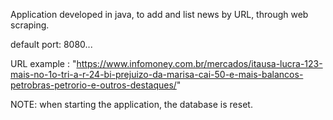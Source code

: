 Application developed in java, to add and list news by URL, through web scraping.

default port: 8080...

URL example : "https://www.infomoney.com.br/mercados/itausa-lucra-123-mais-no-1o-tri-a-r-24-bi-prejuizo-da-marisa-cai-50-e-mais-balancos-petrobras-petrorio-e-outros-destaques/"

NOTE: when starting the application, the database is reset.
